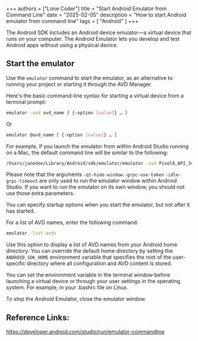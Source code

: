 +++
authors = ["Lone Coder"]
title = "Start Android Emulator from Command Line"
date = "2025-02-05"
description = "How to start Android emulator from command line"
tags = [
    "Android"
]
+++

The Android SDK includes an Android device emulator—a virtual device that runs on your computer. The Android Emulator lets you develop and test Android apps without using a physical device.

## Start the emulator

Use the `emulator` command to start the emulator, as an alternative to running your project or starting it through the AVD Manager.

Here's the basic command-line syntax for starting a virtual device from a terminal prompt:

```bash
emulator -avd avd_name [ {-option [value]} … ]
```

Or
```bash
emulator @avd_name [ {-option [value]} … ]
```

For example, if you launch the emulator from within Android Studio running on a Mac, the default command line will be similar to the following:

```bash
/Users/janedoe/Library/Android/sdk/emulator/emulator -avd Pixel8_API_34 -netdelay none -netspeed full -qt-hide-window -grpc-use-token -idle-grpc-timeout
```

Please note that the arguments `-qt-hide-window` `-grpc-use-token` `-idle-grpc-timeout` are only used to run the emulator window within Android Studio. If you want to run the emulator on its own window, you should not use those extra parameters.

You can specify startup options when you start the emulator, but not after it has started.

For a list of AVD names, enter the following command:
```bash
emulator -list-avds
```

Use this option to display a list of AVD names from your Android home directory. You can override the default home directory by setting the `ANDROID_SDK_HOME` environment variable that specifies the root of the user-specific directory where all configuration and AVD content is stored.

You can set the environment variable in the terminal window before launching a virtual device or through your user settings in the operating system. For example, in your .bashrc file on Linux.

To stop the Android Emulator, close the emulator window.




## Reference Links:

https://developer.android.com/studio/run/emulator-commandline